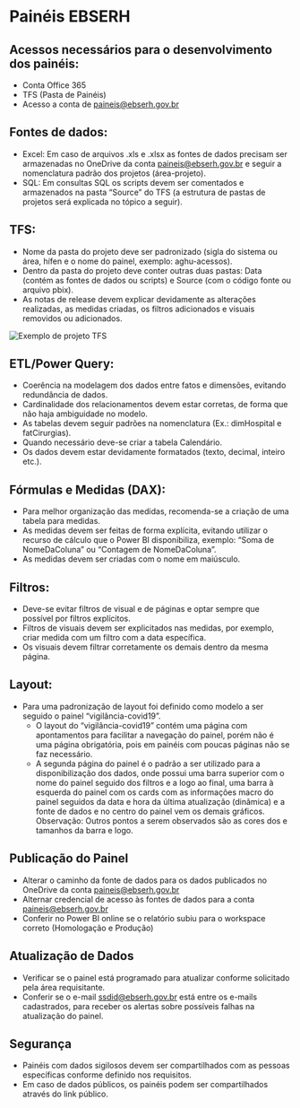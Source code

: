 # Painéis EBSERH

## Acessos necessários para o desenvolvimento dos painéis:

- Conta Office 365
- TFS (Pasta de Painéis)
- Acesso a conta de paineis@ebserh.gov.br

## Fontes de dados:
- Excel: Em caso de arquivos .xls e .xlsx as fontes de dados precisam ser armazenadas no OneDrive da conta paineis@ebserh.gov.br e seguir a nomenclatura padrão dos projetos (área-projeto).
- SQL: Em consultas SQL os scripts devem ser comentados e armazenados na pasta “Source” do TFS (a estrutura de pastas de projetos será explicada no tópico a seguir).
 
## TFS:
- Nome da pasta do projeto deve ser padronizado (sigla do sistema ou área, hífen e o nome do painel, exemplo: aghu-acessos).
- Dentro da pasta do projeto deve conter outras duas pastas: Data (contém as fontes de dados ou scripts) e Source (com o código fonte ou arquivo pbix).
- As notas de release devem explicar devidamente as alterações realizadas, as medidas criadas, os filtros adicionados e visuais removidos ou adicionados.

![Exemplo de projeto TFS](C:/Users/vitor/Pictures/EBSERH8.jpg)
 
## ETL/Power Query:
- Coerência na modelagem dos dados entre fatos e dimensões, evitando redundância de dados.
- Cardinalidade dos relacionamentos devem estar corretas, de forma que não haja ambiguidade no modelo.
- As tabelas devem seguir padrões na nomenclatura (Ex.: dimHospital e fatCirurgias).
- Quando necessário deve-se criar a tabela Calendário.
- Os dados devem estar devidamente formatados (texto, decimal, inteiro etc.).
 
## Fórmulas e Medidas (DAX):
- Para melhor organização das medidas, recomenda-se a criação de uma tabela para medidas.
- As medidas devem ser feitas de forma explícita, evitando utilizar o recurso de cálculo que o Power BI disponibiliza, exemplo: “Soma de NomeDaColuna” ou “Contagem de NomeDaColuna”.
- As medidas devem ser criadas com o nome em maiúsculo.
 
## Filtros:
- Deve-se evitar filtros de visual e de páginas e optar sempre que possível por filtros explícitos.
- Filtros de visuais devem ser explicitados nas medidas, por exemplo, criar medida com um filtro com a data específica.
- Os visuais devem filtrar corretamente os demais dentro da mesma página.
 
## Layout:
- Para uma padronização de layout foi definido como modelo a ser seguido o painel “vigilância-covid19”.
  - O layout do “vigilância-covid19” contém uma página com apontamentos para facilitar a navegação do painel, porém não é uma página obrigatória, pois em painéis com poucas páginas não se faz necessário.
  - A segunda página do painel é o padrão a ser utilizado para a disponibilização dos dados, onde possui uma barra superior com o nome do painel seguido dos filtros e a logo ao final, uma barra à esquerda do painel com os cards com as informações macro do painel seguidos da data e hora da última atualização (dinâmica) e a fonte de dados e no centro do painel vem os demais gráficos.
Observação: Outros pontos a serem observados são as cores dos e tamanhos da barra e logo.
 
## Publicação do Painel
- Alterar o caminho da fonte de dados para os dados publicados no OneDrive da conta paineis@ebserh.gov.br
- Alternar credencial de acesso às fontes de dados para a conta paineis@ebserh.gov.br
- Conferir no Power BI online se o relatório subiu para o workspace correto (Homologação e Produção)
 
## Atualização de Dados
- Verificar se o painel está programado para atualizar conforme solicitado pela área requisitante.
- Conferir se o e-mail ssdid@ebserh.gov.br está entre os e-mails cadastrados, para receber os alertas sobre possíveis falhas na atualização do painel.
 
## Segurança
- Painéis com dados sigilosos devem ser compartilhados com as pessoas específicas conforme definido nos requisitos.
- Em caso de dados públicos, os painéis podem ser compartilhados através do link público.


